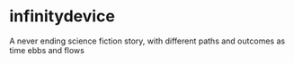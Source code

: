 infinitydevice
==============

A never ending science fiction story, with different paths and outcomes as time ebbs and flows
